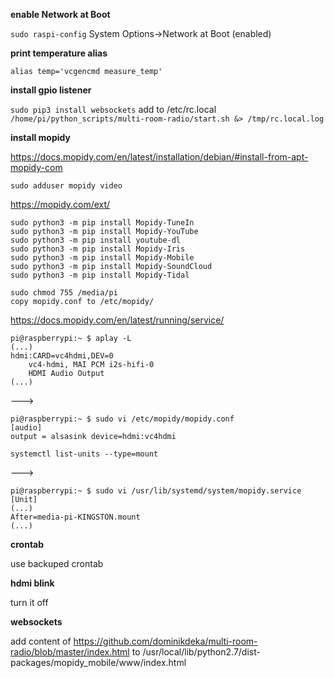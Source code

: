 **enable Network at Boot**

`sudo raspi-config`
System Options->Network at Boot (enabled)

**print temperature alias**

`alias temp='vcgencmd measure_temp'`

**install gpio listener**

`sudo pip3 install websockets`
add to /etc/rc.local
`/home/pi/python_scripts/multi-room-radio/start.sh &> /tmp/rc.local.log`

**install mopidy**

https://docs.mopidy.com/en/latest/installation/debian/#install-from-apt-mopidy-com
```
sudo adduser mopidy video
```

https://mopidy.com/ext/
```
sudo python3 -m pip install Mopidy-TuneIn
sudo python3 -m pip install Mopidy-YouTube
sudo python3 -m pip install youtube-dl
sudo python3 -m pip install Mopidy-Iris
sudo python3 -m pip install Mopidy-Mobile
sudo python3 -m pip install Mopidy-SoundCloud
sudo python3 -m pip install Mopidy-Tidal

sudo chmod 755 /media/pi
copy mopidy.conf to /etc/mopidy/
```
https://docs.mopidy.com/en/latest/running/service/

```
pi@raspberrypi:~ $ aplay -L
(...)
hdmi:CARD=vc4hdmi,DEV=0
    vc4-hdmi, MAI PCM i2s-hifi-0
    HDMI Audio Output
(...)
```
--->
```
pi@raspberrypi:~ $ sudo vi /etc/mopidy/mopidy.conf
[audio]
output = alsasink device=hdmi:vc4hdmi
```

```
systemctl list-units --type=mount
```
--->
```
pi@raspberrypi:~ $ sudo vi /usr/lib/systemd/system/mopidy.service
[Unit]
(...)
After=media-pi-KINGSTON.mount
(...)
```

**crontab**

use backuped crontab

**hdmi blink**

turn it off

**websockets**

add content of https://github.com/dominikdeka/multi-room-radio/blob/master/index.html to
/usr/local/lib/python2.7/dist-packages/mopidy_mobile/www/index.html

